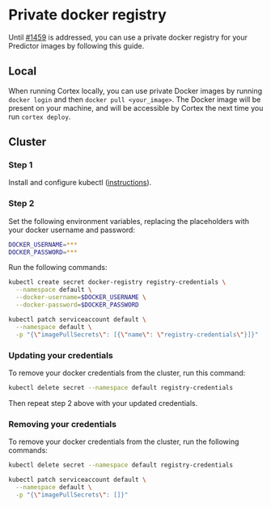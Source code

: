# Private docker registry

Until [\#1459](https://github.com/cortexlabs/cortex/issues/1459) is addressed, you can use a private docker registry for your Predictor images by following this guide.

## Local

When running Cortex locally, you can use private Docker images by running `docker login` and then `docker pull <your_image>`. The Docker image will be present on your machine, and will be accessible by Cortex the next time you run `cortex deploy`.

## Cluster

### Step 1

Install and configure kubectl \([instructions](kubectl-setup.md)\).

### Step 2

Set the following environment variables, replacing the placeholders with your docker username and password:

```bash
DOCKER_USERNAME=***
DOCKER_PASSWORD=***
```

Run the following commands:

```bash
kubectl create secret docker-registry registry-credentials \
  --namespace default \
  --docker-username=$DOCKER_USERNAME \
  --docker-password=$DOCKER_PASSWORD

kubectl patch serviceaccount default \
  --namespace default \
  -p "{\"imagePullSecrets\": [{\"name\": \"registry-credentials\"}]}"
```

### Updating your credentials

To remove your docker credentials from the cluster, run this command:

```bash
kubectl delete secret --namespace default registry-credentials
```

Then repeat step 2 above with your updated credentials.

### Removing your credentials

To remove your docker credentials from the cluster, run the following commands:

```bash
kubectl delete secret --namespace default registry-credentials

kubectl patch serviceaccount default \
  --namespace default \
  -p "{\"imagePullSecrets\": []}"
```

